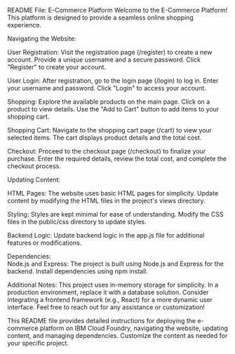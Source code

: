 
README File:
E-Commerce Platform
Welcome to the E-Commerce Platform! This platform is designed to provide a seamless online shopping experience.

Navigating the Website:

User Registration:
    Visit the registration page (/register) to create a new account.
    Provide a unique username and a secure password.
    Click "Register" to create your account.

User Login:
    After registration, go to the login page (/login) to log in.
    Enter your username and password.
    Click "Login" to access your account.
    
Shopping:
    Explore the available products on the main page.
    Click on a product to view details.
    Use the "Add to Cart" button to add items to your shopping cart.
    
Shopping Cart:
    Navigate to the shopping cart page (/cart) to view your selected items.
    The cart displays product details and the total cost.
    
Checkout:
    Proceed to the checkout page (/checkout) to finalize your purchase.
    Enter the required details, review the total cost, and complete the checkout process.

    
Updating Content:

HTML Pages:
    The website uses basic HTML pages for simplicity.
    Update content by modifying the HTML files in the project's views directory.
    
Styling:
    Styles are kept minimal for ease of understanding.
    Modify the CSS files in the public/css directory to update styles.
    
Backend Logic:
  Update backend logic in the app.js file for additional features or modifications.

  Dependencies:  
  Node.js and Express:
      The project is built using Node.js and Express for the backend.
      Install dependencies using npm install.
      
  Additional Notes:
      This project uses in-memory storage for simplicity. In a production environment, replace it with a database solution.
      Consider integrating a frontend framework (e.g., React) for a more dynamic user interface.
      Feel free to reach out for any assistance or customization!

This README file provides detailed instructions for deploying the e-commerce platform on IBM Cloud Foundry, navigating the website, updating content, and managing dependencies. Customize the content as needed for your specific project.
